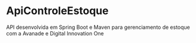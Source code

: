 # ApiControleEstoque
API desenvolvida em Spring Boot e Maven para gerenciamento de estoque com a Avanade e Digital Innovation One
